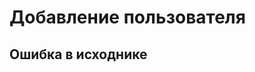 # Добавление пользователя
## Ошибка в исходнике
[//]: # ()
[//]: # (Страница на которой администратор управляет пользователями.)

[//]: # ()
[//]: # ([![image.png]&#40;https://book.winsolutions.ru/uploads/images/gallery/2023-12/scaled-1680-/VLeimage.png&#41;]&#40;https://book.winsolutions.ru/uploads/images/gallery/2023-12/VLeimage.png&#41;)

[//]: # ()
[//]: # (#### Создать пользователя [&#40;макет&#41;]&#40;https://www.figma.com/file/aZ7i5Plyvh635SdjmNBNJE/Fastbo%D0%B0rd?type=design&node-id=11967-70084&mode=design&t=OSwwaH2ZhR79Tryf-4&#41;)

[//]: # ()
[//]: # (<table border="1" id="bkmrk-%D0%A8%D0%B0%D0%B3%D0%B8-%D0%9E%D0%B6%D0%B8%D0%B4%D0%B0%D0%B5%D0%BC%D1%8B%D0%B9-%D1%80%D0%B5%D0%B7%D1%83%D0%BB" style="border-collapse: collapse; width: 100%;"><colgroup><col style="width: 50%;"></col><col style="width: 50%;"></col></colgroup><tbody><tr><td>**Шаги**</td><td>**Ожидаемый результат**</td></tr><tr><td>1. Над списком пользователей кликнуть по кнопке «Создать»)

[//]: # (2. В открывшемся модальном окне ввести логин, пароль, выбрать роль и &#40;опционально&#41; отметить чекбокс «Выдать лицензию»)

[//]: # (3. Подтвердить операцию кнопкой «Создать»)

[//]: # ()
[//]: # (</td><td>Без выдачи лицензии)

[//]: # ()
[//]: # (- Появилось сообщение «Пользователь { Login } успешно создан»)

[//]: # (- В списке пользователей появился созданный логин пользователя)

[//]: # ()
[//]: # (С выдачей лицензии)

[//]: # ()
[//]: # (- Если лицензия успешно выдана то на странице лицензий данный пользователь также появился в таблице с ролью выбранной при создании)

[//]: # (- Если лицензия не выдалась, например в ключе не оказалось свободных мест выбранной роли, то появляется сообщение «В данный момент нет свободных лицензий для выбранной роли» и пользователь создается без активации галки «Лицензия выдана». Роль при этом остается)

[//]: # ()
[//]: # (</td></tr></tbody></table>)

[//]: # ()
[//]: # (####   )

[//]: # ()
[//]: # ()
[//]: # (#### Удалить пользователя [&#40;макет&#41;]&#40;https://www.figma.com/file/aZ7i5Plyvh635SdjmNBNJE/Fastbo%D0%B0rd?type=design&node-id=11967-70167&mode=design&t=OSwwaH2ZhR79Tryf-4&#41;)

[//]: # ()
[//]: # (<table border="1" id="bkmrk-%D0%A8%D0%B0%D0%B3%D0%B8-%D0%9E%D0%B6%D0%B8%D0%B4%D0%B0%D0%B5%D0%BC%D1%8B%D0%B9-%D1%80%D0%B5%D0%B7%D1%83%D0%BB-0" style="border-collapse: collapse; width: 100%;"><colgroup><col style="width: 50%;"></col><col style="width: 50%;"></col></colgroup><tbody><tr><td>**Шаги**</td><td>**Ожидаемый результат**</td></tr><tr><td>1. Выбрать пользователя из списка кликом по его логину)

[//]: # (2. На странице пользователя кликнуть по кнопке «Удалить пользователя»)

[//]: # (3. В открывшемся модальном окне подтвердить удаление)

[//]: # ()
[//]: # (</td><td>- Логин пользователя исчез из списка пользователей)

[//]: # (- Учетные данные удалились из базы)

[//]: # (- Под данной учеткой больше не возможно войти в систему)

[//]: # (- Если пользователю была выдана лицензия, то она освободилась. В списке лицензий появлась пустая строка &#40;свободный слот&#41;)

[//]: # ()
[//]: # (</td></tr></tbody></table>)

[//]: # ()
[//]: # (####   )

[//]: # ()
[//]: # ()
[//]: # (#### Просмотреть инфо о пользователе [&#40;макет&#41;]&#40;https://www.figma.com/file/aZ7i5Plyvh635SdjmNBNJE/Fastbo%D0%B0rd?type=design&node-id=11967-69588&mode=design&t=OSwwaH2ZhR79Tryf-4&#41;)

[//]: # ()
[//]: # (<table border="1" id="bkmrk-%D0%A8%D0%B0%D0%B3%D0%B8-%D0%9E%D0%B6%D0%B8%D0%B4%D0%B0%D0%B5%D0%BC%D1%8B%D0%B9-%D1%80%D0%B5%D0%B7%D1%83%D0%BB-1" style="border-collapse: collapse; width: 100%;"><colgroup><col style="width: 50%;"></col><col style="width: 50%;"></col></colgroup><tbody><tr><td>**Шаги**</td><td>**Ожидаемый результат**</td></tr><tr><td>1. Активировать вкладку «Данные»)

[//]: # (2. Кликом выделить логин пользователя из списка)

[//]: # ()
[//]: # (</td><td>Справа от списка появились:)

[//]: # ()
[//]: # (- Логин пользователя)

[//]: # (- Кнопка «Удалить» &#40;удаляет пользователя&#41;)

[//]: # (- Вкладка «Данные» с данными о пользователе, логин, пароль, статус лицензии, роль)

[//]: # (- Вкладка «Черновики», содержащая проекты данного пользователя)

[//]: # ()
[//]: # (</td></tr></tbody></table>)

[//]: # ()
[//]: # ()
[//]: # ()
[//]: # (#### Отфильтровать список пользователей [&#40;макет&#41;]&#40;https://www.figma.com/file/aZ7i5Plyvh635SdjmNBNJE/Fastbo%D0%B0rd?type=design&node-id=12987-71597&mode=design&t=OSwwaH2ZhR79Tryf-4&#41;)

[//]: # ()
[//]: # (<table border="1" id="bkmrk-%D0%A8%D0%B0%D0%B3%D0%B8-%D0%9E%D0%B6%D0%B8%D0%B4%D0%B0%D0%B5%D0%BC%D1%8B%D0%B9-%D1%80%D0%B5%D0%B7%D1%83%D0%BB-2"><colgroup><col></col><col></col></colgroup><tbody><tr><td>**Шаги**</td><td>**Ожидаемый результат**</td></tr><tr><td>1. Активировать строку рядом со значком "Лупа" над списком пользователей)

[//]: # (2. Ввести часть имени пользователя)

[//]: # ()
[//]: # (</td><td>- Список пользователей отфильтрован)

[//]: # (- Если результат фильтрации нулевой, отобразить строку "Совпадений не найдено")

[//]: # ()
[//]: # (</td></tr></tbody></table>)

[//]: # ()
[//]: # (####  )

[//]: # ()
[//]: # (#### Просмотреть потоки, к которым пользователь имеет доступ [&#40;макет&#41;]&#40;https://www.figma.com/file/aZ7i5Plyvh635SdjmNBNJE/Fastbo%D0%B0rd?type=design&node-id=12008-52564&mode=design&t=OSwwaH2ZhR79Tryf-4&#41;)

[//]: # ()
[//]: # (<table border="1" id="bkmrk-%D0%A8%D0%B0%D0%B3%D0%B8-%D0%9E%D0%B6%D0%B8%D0%B4%D0%B0%D0%B5%D0%BC%D1%8B%D0%B9-%D1%80%D0%B5%D0%B7%D1%83%D0%BB-5" style="border-collapse: collapse; width: 100%;"><colgroup><col style="width: 50%;"></col><col style="width: 50%;"></col></colgroup><tbody><tr><td>**Шаги**</td><td>**Ожидаемый результат**</td></tr><tr><td>1. Выбрать пользователя в списке слева)

[//]: # (2. Активировать вкладку «Потоки»)

[//]: # ()
[//]: # (</td><td>- Открылась вкладка "Потоки")

[//]: # (- Отобразился список потоков, в которых состоит пользователь с названиями потоков и уровнями доступа)

[//]: # (- Отобразилась строка-фильтр по названию потока)

[//]: # (- Отобразилась кнопка "Добавить")

[//]: # ()
[//]: # (Если пользователь не состоит в потоках, вместо списка отобразить пояснение "Пользователь пока не добавлен ни в один поток")

[//]: # ()
[//]: # (</td></tr></tbody></table>)

[//]: # ()
[//]: # ()
[//]: # ()
[//]: # (#### Отфильтровать список потоков)

[//]: # ()
[//]: # (<table border="1" id="bkmrk-%D0%A8%D0%B0%D0%B3%D0%B8-%D0%9E%D0%B6%D0%B8%D0%B4%D0%B0%D0%B5%D0%BC%D1%8B%D0%B9-%D1%80%D0%B5%D0%B7%D1%83%D0%BB-3"><colgroup><col></col><col></col></colgroup><tbody><tr><td>**Шаги**</td><td>**Ожидаемый результат**</td></tr><tr><td>1. Активировать строку рядом со значком "Лупа" над списком потоков)

[//]: # (2. Ввести часть имени потока или имя целиком)

[//]: # ()
[//]: # (</td><td>- Список потоков отфильтрован)

[//]: # (- Если результат фильтрации нулевой, отобразить строку "Совпадений не найдено")

[//]: # ()
[//]: # (</td></tr></tbody></table>)

[//]: # ()
[//]: # (#### Просмотреть группы, в которых состоит пользователь [&#40;макет&#41;]&#40;https://www.figma.com/file/aZ7i5Plyvh635SdjmNBNJE/Fastbo%D0%B0rd?type=design&node-id=12008-52564&mode=design&t=OSwwaH2ZhR79Tryf-4&#41;)

[//]: # ()
[//]: # (<table border="1" id="bkmrk-%D0%A8%D0%B0%D0%B3%D0%B8-%D0%9E%D0%B6%D0%B8%D0%B4%D0%B0%D0%B5%D0%BC%D1%8B%D0%B9-%D1%80%D0%B5%D0%B7%D1%83%D0%BB-4" style="border-collapse: collapse; width: 100%; height: 243.4375px;"><colgroup><col style="width: 50%;"></col><col style="width: 50%;"></col></colgroup><tbody><tr style="height: 29px;"><td style="height: 29px;">**Шаги**</td><td style="height: 29px;">**Ожидаемый результат**</td></tr><tr style="height: 214.4375px;"><td style="height: 214.4375px;">1. Выбрать пользователя в списке слева)

[//]: # (2. Активировать вкладку «Группы»)

[//]: # ()
[//]: # (</td><td style="height: 214.4375px;">- Открылась вкладка "Группы")

[//]: # (- Отобразился список названий групп, в которых состоит пользователь)

[//]: # (- Отобразилась строка-фильтр по названию группы)

[//]: # (- Отобразилась кнопка "Добавить")

[//]: # ()
[//]: # (Если пользователь не состоит в группах, вместо списка отобразить пояснение "Пользователь пока не добавлен ни в одну группу")

[//]: # ()
[//]: # (</td></tr></tbody></table>)

[//]: # ()
[//]: # ()
[//]: # (##### Отфильтровать список групп)

[//]: # ()
[//]: # (<table border="1" id="bkmrk-%D0%A8%D0%B0%D0%B3%D0%B8-%D0%9E%D0%B6%D0%B8%D0%B4%D0%B0%D0%B5%D0%BC%D1%8B%D0%B9-%D1%80%D0%B5%D0%B7%D1%83%D0%BB-6"><colgroup><col></col><col></col></colgroup><tbody><tr><td>**Шаги**</td><td>**Ожидаемый результат**</td></tr><tr><td>1. Активировать поисковую строку рядом со значком "Лупа" над списком групп)

[//]: # (2. Ввести часть имени группы)

[//]: # ()
[//]: # (</td><td>- Список групп отфильтрован)

[//]: # (- Если результат фильтрации нулевой, отобразить строку "Совпадений не найдено")

[//]: # ()
[//]: # (</td></tr></tbody></table>)

[//]: # ()
[//]: # ()
[//]: # ()
[//]: # (#### Изменить пароль пользователя [&#40;макет&#41;]&#40;https://www.figma.com/file/aZ7i5Plyvh635SdjmNBNJE/Fastbo%D0%B0rd?type=design&node-id=11967-69588&mode=design&t=OSwwaH2ZhR79Tryf-4&#41;)

[//]: # ()
[//]: # ()
[//]: # (<table border="1" id="bkmrk-%D0%A8%D0%B0%D0%B3%D0%B8-%D0%9E%D0%B6%D0%B8%D0%B4%D0%B0%D0%B5%D0%BC%D1%8B%D0%B9-%D1%80%D0%B5%D0%B7%D1%83%D0%BB-7" style="border-collapse: collapse; width: 100%;"><colgroup><col style="width: 50%;"></col><col style="width: 50%;"></col></colgroup><tbody><tr><td>**Шаги**</td><td>**Ожидаемый результат**</td></tr><tr><td>1. Активировать вкладку «Данные»)

[//]: # (2. Кликнуть на поле ввода «Пароль»)

[//]: # (3. Ввести новое значение)

[//]: # (4. Кликнуть на кнопку «Сохранить»)

[//]: # ()
[//]: # (</td><td>Чтобы попасть в систему пользователю нужно ввести новый пароль)

[//]: # ()
[//]: # (</td></tr></tbody></table>)